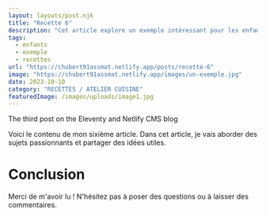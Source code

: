 ```yaml
---
layout: layouts/post.njk
title: "Recette 6"
description: "Cet article explore un exemple intéressant pour les enfants."
tags: 
  - enfants
  - exemple
  - recettes
url: "https://chubert91assmat.netlify.app/posts/recette-6"
image: "https://chubert91assmat.netlify.app/images/un-exemple.jpg"
date: 2023-10-10
category: "RECETTES / ATELIER CUISINE"
featuredImage: /images/uploads/image1.jpg
---
```


The third post on the Eleventy and Netlify CMS blog

Voici le contenu de mon sixième article. Dans cet article, je vais aborder des sujets passionnants et partager des idées utiles.

# Conclusion

Merci de m'avoir lu ! N'hésitez pas à poser des questions ou à laisser des commentaires.

